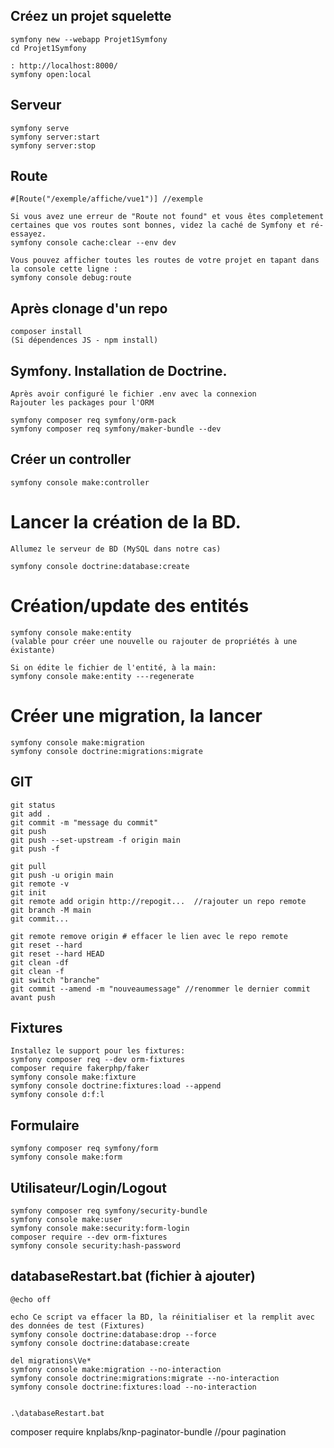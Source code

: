 ## Créez un projet squelette
```
symfony new --webapp Projet1Symfony
cd Projet1Symfony

: http://localhost:8000/ 
symfony open:local
```
## Serveur
```
symfony serve 
symfony server:start
symfony server:stop
```
## Route
```
#[Route("/exemple/affiche/vue1")] //exemple

Si vous avez une erreur de "Route not found" et vous êtes completement certaines que vos routes sont bonnes, videz la caché de Symfony et ré-essayez.
symfony console cache:clear --env dev

Vous pouvez afficher toutes les routes de votre projet en tapant dans la console cette ligne :
symfony console debug:route
```
## Après clonage d'un repo
```
composer install
(Si dépendences JS - npm install)
``` 
## Symfony. Installation de Doctrine. 
``` 
Après avoir configuré le fichier .env avec la connexion
Rajouter les packages pour l'ORM

symfony composer req symfony/orm-pack
symfony composer req symfony/maker-bundle --dev
``` 
## Créer un controller 
``` 
symfony console make:controller

``` 
# Lancer la création de la BD. 
``` 
Allumez le serveur de BD (MySQL dans notre cas) 

symfony console doctrine:database:create
``` 
# Création/update des entités
``` 
symfony console make:entity 
(valable pour créer une nouvelle ou rajouter de propriétés à une éxistante)

Si on édite le fichier de l'entité, à la main:
symfony console make:entity ---regenerate
``` 
# Créer une migration, la lancer
``` 
symfony console make:migration
symfony console doctrine:migrations:migrate
```
## GIT
```
git status
git add .
git commit -m "message du commit"
git push
git push --set-upstream -f origin main
git push -f

git pull
git push -u origin main
git remote -v
git init
git remote add origin http://repogit...  //rajouter un repo remote
git branch -M main
git commit...

git remote remove origin # effacer le lien avec le repo remote
git reset --hard
git reset --hard HEAD
git clean -df
git clean -f
git switch "branche"
git commit --amend -m "nouveaumessage" //renommer le dernier commit avant push

```
## Fixtures
```
Installez le support pour les fixtures:
symfony composer req --dev orm-fixtures
composer require fakerphp/faker
symfony console make:fixture
symfony console doctrine:fixtures:load --append 
symfony console d:f:l 

```
## Formulaire
```
symfony composer req symfony/form
symfony console make:form

```
## Utilisateur/Login/Logout
```
symfony composer req symfony/security-bundle
symfony console make:user
symfony console make:security:form-login
composer require --dev orm-fixtures
symfony console security:hash-password
```
## databaseRestart.bat (fichier à ajouter) 
```
@echo off

echo Ce script va effacer la BD, la réinitialiser et la remplit avec des données de test (Fixtures)
symfony console doctrine:database:drop --force
symfony console doctrine:database:create

del migrations\Ve*
symfony console make:migration --no-interaction
symfony console doctrine:migrations:migrate --no-interaction
symfony console doctrine:fixtures:load --no-interaction


.\databaseRestart.bat

```

composer require knplabs/knp-paginator-bundle //pour pagination